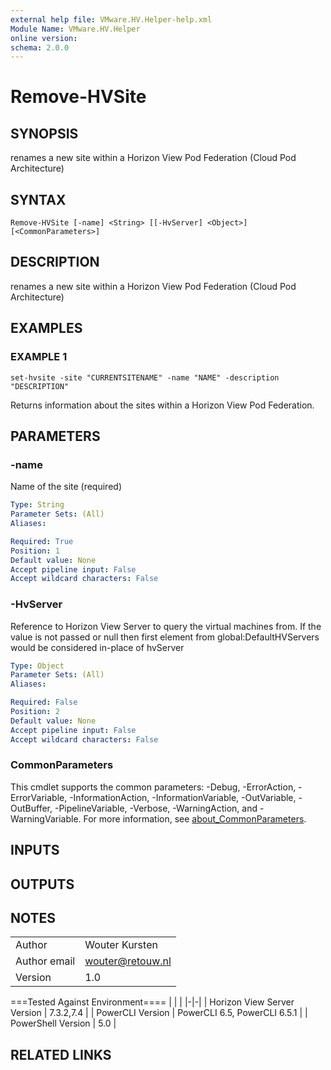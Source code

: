 ```yaml
---
external help file: VMware.HV.Helper-help.xml
Module Name: VMware.HV.Helper
online version:
schema: 2.0.0
---
```


# Remove-HVSite

## SYNOPSIS
renames a new site within a Horizon View Pod Federation (Cloud Pod Architecture)

## SYNTAX

```
Remove-HVSite [-name] <String> [[-HvServer] <Object>] [<CommonParameters>]
```

## DESCRIPTION
renames a new site within a Horizon View Pod Federation (Cloud Pod Architecture)

## EXAMPLES

### EXAMPLE 1
```
set-hvsite -site "CURRENTSITENAME" -name "NAME" -description "DESCRIPTION"
```

Returns information about the sites within a Horizon View Pod Federation.

## PARAMETERS

### -name
Name of the site (required)

```yaml
Type: String
Parameter Sets: (All)
Aliases:

Required: True
Position: 1
Default value: None
Accept pipeline input: False
Accept wildcard characters: False
```

### -HvServer
Reference to Horizon View Server to query the virtual machines from.
If the value is not passed or null then
first element from global:DefaultHVServers would be considered in-place of hvServer

```yaml
Type: Object
Parameter Sets: (All)
Aliases:

Required: False
Position: 2
Default value: None
Accept pipeline input: False
Accept wildcard characters: False
```

### CommonParameters
This cmdlet supports the common parameters: -Debug, -ErrorAction, -ErrorVariable, -InformationAction, -InformationVariable, -OutVariable, -OutBuffer, -PipelineVariable, -Verbose, -WarningAction, and -WarningVariable. For more information, see [about_CommonParameters](http://go.microsoft.com/fwlink/?LinkID=113216).

## INPUTS

## OUTPUTS

## NOTES
| | |
|-|-|
| Author | Wouter Kursten |
| Author email | wouter@retouw.nl |
| Version | 1.0 |

===Tested Against Environment====
| | |
|-|-|
| Horizon View Server Version | 7.3.2,7.4 |
| PowerCLI Version | PowerCLI 6.5, PowerCLI 6.5.1 |
| PowerShell Version | 5.0 |

## RELATED LINKS
